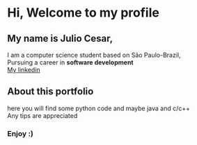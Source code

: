 <h1>Hi, Welcome to my profile</h1>
<h2>My name is Julio Cesar, </h2>
<p>I am a computer science student based on São Paulo-Brazil,<br>
Pursuing a career in <strong>software development</strong><br>
  <a href="https://www.linkedin.com/in/j%C3%BAlio-c%C3%A9sar-almeida-190508182/" target="https://www.linkedin.com/in/j%C3%BAlio-c%C3%A9sar-almeida-190508182/" target="_blank">My linkedin</a>
</p>
<h2>About this portfolio</h2>
<p>here you will find some python code and maybe java and c/c++
<br>Any tips are appreciated
<h3>Enjoy :)</h3>
</p>
